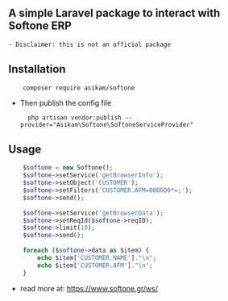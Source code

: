## A simple Laravel package to interact with Softone ERP
    
    - Disclaimer: this is not an official package     

## Installation

        composer require asikam/softone

- Then publish the config file

        php artisan vendor:publish --provider="Asikam\Softone\SoftoneServiceProvider"

## Usage
```php 
    $softone = new Softone();
    $softone->setService('getBrowserInfo');
    $softone->setObject('CUSTOMER');
    $softone->setFilters('CUSTOMER.AFM=000000*=;');
    $softone->send();
    
    $softone->setService('getBrowserData');
    $softone->setReqId($softone->reqID);
    $softone->limit(10);
    $softone->send();
    
    foreach ($softone->data as $item) {
        echo $item['CUSTOMER.NAME']."\n";
        echo $item['CUSTOMER.AFM']."\n";
    }
```

- read more at: https://www.softone.gr/ws/
